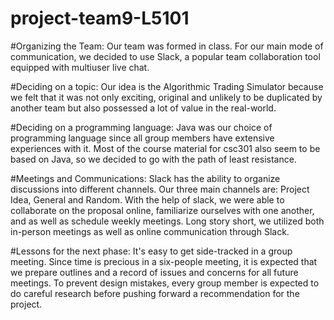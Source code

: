 # project-team9-L5101

#Organizing the Team:
Our team was formed in class. For our main mode of communication, we decided to use Slack, a popular team collaboration tool equipped with multiuser live chat. 

#Deciding on a topic:
Our idea is the Algorithmic Trading Simulator because we felt that it was not only exciting, original and unlikely to be duplicated by another team but also possessed a lot of value in the real-world.

#Deciding on a programming language:
Java was our choice of programming language since all group members have extensive experiences with it. Most of the course material for csc301 also seem to be based on Java, so we decided to go with the path of least resistance. 

#Meetings and Communications:
Slack has the ability to organize discussions into different channels. Our three main channels are: Project Idea, General and Random.
With the help of slack, we were able to collaborate on the proposal online, familiarize ourselves with one another, and as well as schedule weekly meetings.
Long story short, we utilized both in-person meetings as well as online communication through Slack.

#Lessons for the next phase:
It's easy to get side-tracked in a group meeting. Since time is precious in a six-people meeting, it is expected that we prepare outlines and a record of issues and concerns for all future meetings.
To prevent design mistakes, every group member is expected to do careful research before pushing forward a recommendation for the project.
